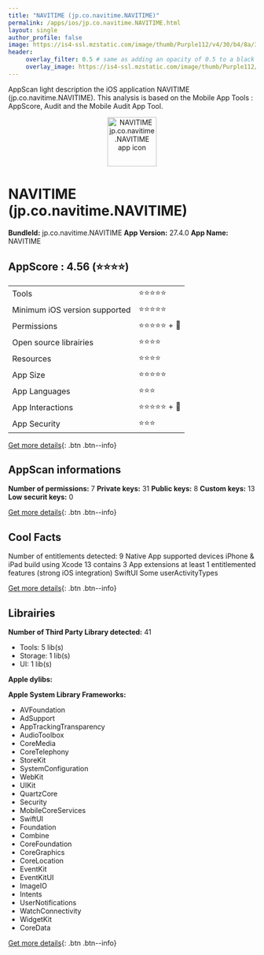 ```yaml
---
title: "NAVITIME (jp.co.navitime.NAVITIME)"
permalink: /apps/ios/jp.co.navitime.NAVITIME.html
layout: single
author_profile: false
image: https://is4-ssl.mzstatic.com/image/thumb/Purple112/v4/30/b4/8a/30b48ae0-c208-6019-8fac-fa3b5d31832c/AppIcon-0-1x_U007emarketing-0-7-0-85-220.png/512x512bb.jpg
header: 
     overlay_filter: 0.5 # same as adding an opacity of 0.5 to a black background
     overlay_image: https://is4-ssl.mzstatic.com/image/thumb/Purple112/v4/30/b4/8a/30b48ae0-c208-6019-8fac-fa3b5d31832c/AppIcon-0-1x_U007emarketing-0-7-0-85-220.png/512x512bb.jpg
---
```

AppScan light description the iOS application NAVITIME (jp.co.navitime.NAVITIME). This analysis is based on the Mobile App Tools : AppScore, Audit and the Mobile Audit App Tool.

  
  
<div style="text-align: center;"><img src="https://is4-ssl.mzstatic.com/image/thumb/Purple112/v4/30/b4/8a/30b48ae0-c208-6019-8fac-fa3b5d31832c/AppIcon-0-1x_U007emarketing-0-7-0-85-220.png/512x512bb.jpg" width="100" height="100" alt="NAVITIME jp.co.navitime.NAVITIME app icon"></div>  
  
# NAVITIME (jp.co.navitime.NAVITIME)

**BundleId:** jp.co.navitime.NAVITIME
**App Version:** 27.4.0
**App Name:** NAVITIME


## AppScore : 4.56 (⭐️⭐️⭐️⭐️) 

<table>
<tr><td> Tools </td><td> ⭐️⭐️⭐️⭐️⭐️ </td></tr>
<tr><td> Minimum iOS version supported </td><td> ⭐️⭐️⭐️⭐️⭐️ </td></tr>
<tr><td> Permissions </td><td> ⭐️⭐️⭐️⭐️⭐️ + 🌟 </td></tr>
<tr><td> Open source librairies </td><td> ⭐️⭐️⭐️⭐️ </td></tr>
<tr><td> Resources </td><td> ⭐️⭐️⭐️⭐️ </td></tr>
<tr><td> App Size </td><td> ⭐️⭐️⭐️⭐️⭐️ </td></tr>
<tr><td> App Languages </td><td> ⭐️⭐️⭐️ </td></tr>
<tr><td> App Interactions </td><td> ⭐️⭐️⭐️⭐️⭐️ + 🌟 </td></tr>
<tr><td> App Security </td><td> ⭐️⭐️⭐️ </td></tr>
</table>

[Get more details](/pricing.html){: .btn .btn--info}  
  
## AppScan informations 

**Number of permissions:** 7
**Private keys:** 31
**Public keys:** 8
**Custom keys:** 13
**Low securit keys:** 0
  
[Get more details](/pricing.html){: .btn .btn--info}

## Cool Facts

Number of entitlements detected: 9
Native App
supported devices iPhone & iPad
build using Xcode 13
contains 3 App extensions
at least 1 entitlemented features (strong iOS integration)
SwiftUI
Some userActivityTypes
  
[Get more details](/pricing.html){: .btn .btn--info}

## Librairies 
**Number of Third Party Library detected:** 41
- Tools: 5 lib(s)
- Storage: 1 lib(s)
- UI: 1 lib(s)

**Apple dylibs:**


**Apple System Library Frameworks:**
- AVFoundation
- AdSupport
- AppTrackingTransparency
- AudioToolbox
- CoreMedia
- CoreTelephony
- StoreKit
- SystemConfiguration
- WebKit
- UIKit
- QuartzCore
- Security
- MobileCoreServices
- SwiftUI
- Foundation
- Combine
- CoreFoundation
- CoreGraphics
- CoreLocation
- EventKit
- EventKitUI
- ImageIO
- Intents
- UserNotifications
- WatchConnectivity
- WidgetKit
- CoreData


  
[Get more details](/pricing.html){: .btn .btn--info}

